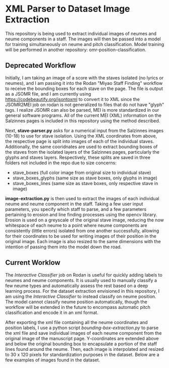 # XML Parser to Dataset Image Extraction

This repository is being used to extract individual images of neumes and neume components in a staff. The images will then be passed into a model for training simultaneously on neume and pitch classification. Model training will be performed in another repository: omr-position-classification.

## Deprecated Workflow

Initially, I am taking an image of a score with the staves isolated (no lyrics or neumes), and I am passing it into the Rodan "Miyao Staff Finding" workflow to receive the bounding boxes for each stave on the page. The file is output as a JSOMR file, and I am currently using <https://codebeautify.org/jsontoxml> to convert it to XML since the JSOMR2MEI job on rodan is not generalized to files that do not have "glyph" tags. I realize JSOMR can also be parsed, MEI is more standardized in our general software programs. All of the current MEI (XML) information on the Salzinnes pages is included in this repository using the method described.

Next, **stave-parser.py** asks for a numerical input from the Salzinnes images (10-18) to use for stave isolation. Using the XML coordinates from above, the respective page is split into images of each of the individual staves. Additionally, the same cooridnates are used to extract bounding boxes of the staves from the isolated layers of the Salzinnes pages, particularly the glyphs and staves layers. Respectively, these splits are saved in three folders not included in the repo due to size concerns:

* stave_boxes (full color image from original size to individual stave)
* stave_boxes_glyphs (same size as stave boxes, only glyphs in image)
* stave_boxes_lines (same size as stave boxes, only respective stave in image)

**image-extraction.py** is then used to extract the images of each individual neume and neume component in the staff. Taking a few user input parameters, you specify which staff to parse, and a few parameters pertaining to erosion and line finding processes using the opencv library. Erosion is used on a greyscale of the original stave image, reducing the now whitespace of each neume to a point where neume components are consistently (little errors) isolated from one another successfully, allowing for their coordinates to be used for writing images of their position in the original image. Each image is also resized to the same dimensions with the intention of passing them into the model down the road. 

## Current Worklow

The *Interactive Classifier* job on Rodan is useful for quickly adding labels to neumes and neume components. It is usually used to manually classify a few neume types and automatically assess the rest based on a deep learning process. For the dataset extraction envisioned in this repository, I am using the *Interactive Classifier* to instead classify on neume position. The model cannot classify neume position automatically, though the workflow will be extended in the future to encompass automatic pitch classification and encode it in an xml format. 

After exporting the xml file containing all the neume coordinates and position labels, I use a python script *bounding-box-extraction.py* to parse the xml file and save individual images of each neume component from the original image of the manuscript page. Y-coordinates are extended above and below the original bounding box to encapsulate a portion of the staff lines found around the neume. Then, each image is interpolated and resized to 30 x 120 pixels for standardization purposes in the dataset. Below are a few examples of images found in the dataset. 

